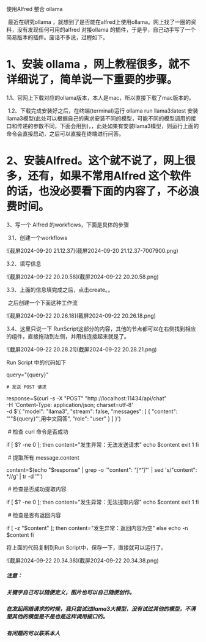 使用Alfred 整合 ollama 

​		最近在研究ollama ，就想到了是否能在alfred上使用ollama。网上找了一圈的资料，没有发现任何可用的alfred 对接ollama 的插件，于是乎，自己动手写了一个简易版本的插件。废话不多说，过程如下。

# 1、安装 ollama ，网上教程很多，就不详细说了，简单说一下重要的步骤。

​	 1.1、官网上下载对应的ollama版本，本人是mac，所以直接下载了mac版本的。

​	1.2、下载完成安装好之后，在终端(terminal)运行 ollama run llama3:latest 安装llama3模型(此处可以根据自己的需求安装不同的模型，可能不同的模型调用的接口和传递的参数不同，下面会用到)，，此处如果有安装llama3模型，则运行上面的命令会直接启动，之后可以直接在终端进行问答。

# 2、安装Alfred。这个就不说了，网上很多，还有，如果不常用Alfred 这个软件的话，也没必要看下面的内容了，不必浪费时间。

3、写一个 Alfred 的workflows，下面是具体的步骤

​	3.1、创建一个workflows

![截屏2024-09-20 21.12.37](截屏2024-09-20 21.12.37-7007900.png)

3.2、填写信息

![截屏2024-09-22 20.20.58](截屏2024-09-22 20.20.58.png)

3.3、上面的信息填完成之后，点击create。。

​	之后创建一个下面这种工作流

![截屏2024-09-22 20.26.18](截屏2024-09-22 20.26.18.png)

3.4、这里只说一下 RunScript这部分的内容，其他的节点都可以在右侧找到相应的组件，直接拖动到左侧，并用线连接起来就是了。

![截屏2024-09-22 20.28.21](截屏2024-09-22 20.28.21.png)

Run Script 中的代码如下 



query="{query}"

 	# 发送 POST 请求

response=$(curl -s -X "POST" "http://localhost:11434/api/chat" \
     -H 'Content-Type: application/json; charset=utf-8' \
     -d $'{
  "model": "llama3",
  "stream": false,
  "messages": [
    {
      "content": "'"${query}"',用中文回答",
      "role": "user"
    }
  ]
}')

​	# 检查 curl 命令是否成功

if [ $? -ne 0 ]; then
    content="发生异常：无法发送请求"
    echo $content
    exit 1
fi

​	# 提取所有 message.content

content=$(echo "$response" | grep -o '"content": *"[^"]*"' | sed 's/"content": *//g' | tr -d '"')

​	# 检查是否成功提取内容

if [ $? -ne 0 ]; then
    content="发生异常：无法提取内容"
    echo $content
    exit 1
fi

​	# 检查是否有返回内容

if [ -z "$content" ]; then
    content="发生异常：返回内容为空"
else
    echo -n $content
fi



将上面的代码复制到Run Script中，保存一下，直接就可以运行了。

![截屏2024-09-22 20.34.38](截屏2024-09-22 20.34.38.png)

##### 注意： 

##### 关键字自己可以随便定义，图片也可以自己随便创作。

##### 	在发起网络请求的时候，我只尝试过llama3大模型，没有试过其他的模型，不清楚其他的模型是不是也是这样调用接口的。

##### 有问题的可以联系本人

